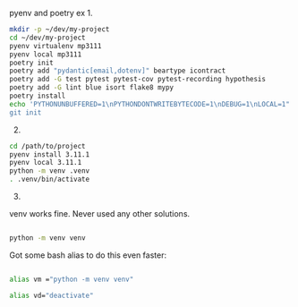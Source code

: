 
pyenv and poetry 
ex
1.

```bash
mkdir -p ~/dev/my-project 
cd ~/dev/my-project
pyenv virtualenv mp3111
pyenv local mp3111
poetry init
poetry add "pydantic[email,dotenv]" beartype icontract
poetry add -G test pytest pytest-cov pytest-recording hypothesis
poetry add -G lint blue isort flake8 mypy
poetry install
echo 'PYTHONUNBUFFERED=1\nPYTHONDONTWRITEBYTECODE=1\nDEBUG=1\nLOCAL=1" > .env.local
git init
```

2.
```bash
cd /path/to/project 
pyenv install 3.11.1
pyenv local 3.11.1
python -m venv .venv
. .venv/bin/activate
```
3.
venv works fine. Never used any other solutions.

```bash

python -m venv venv

```

Got some bash alias to do this even faster:

```bash

alias vm ="python -m venv venv"

alias vd="deactivate"

```